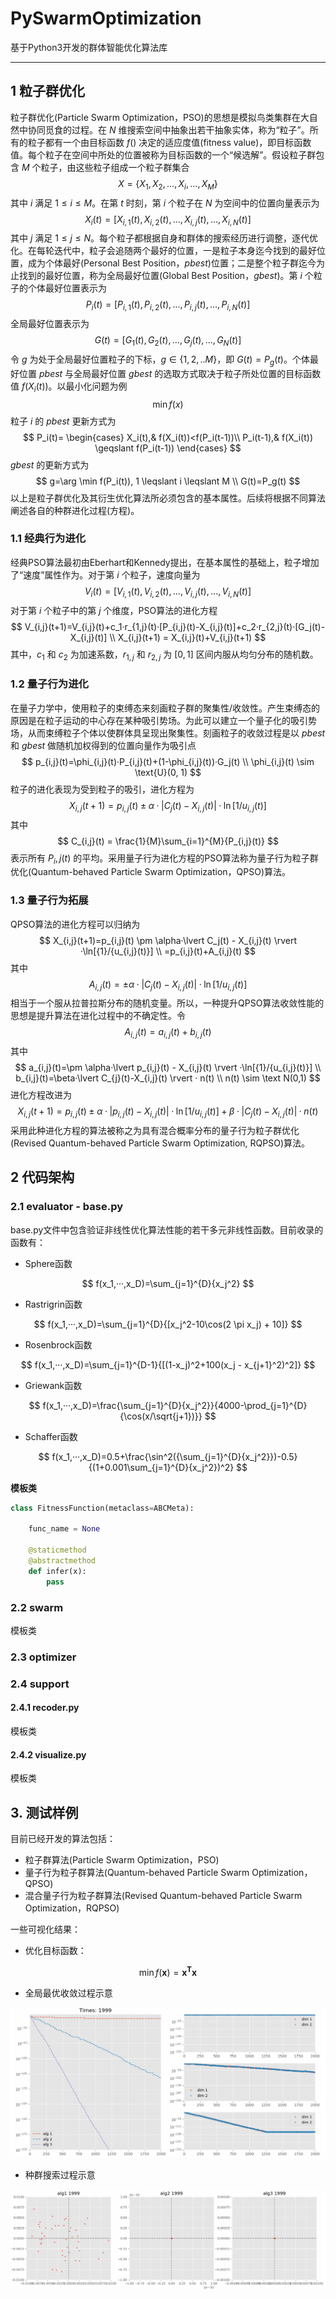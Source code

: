 # PySwarmOptimization

基于Python3开发的群体智能优化算法库

---

## 1 粒子群优化

粒子群优化(Particle Swarm Optimization，PSO)的思想是模拟鸟类集群在大自然中协同觅食的过程。在 $N$ 维搜索空间中抽象出若干抽象实体，称为“粒子”。所有的粒子都有一个由目标函数 $f()$ 决定的适应度值(fitness value)，即目标函数值。每个粒子在空间中所处的位置被称为目标函数的一个“候选解”。假设粒子群包含 $M$ 个粒子，由这些粒子组成一个粒子群集合
$$
X = \{ X_1, X_2, ..., X_i ,... , X_M \}
$$
其中 $i$ 满足 $1 \leqslant i \leqslant M$。在第 $t$ 时刻，第 $i$ 个粒子在 $N$ 为空间中的位置向量表示为
$$
X_i(t) = [X_{i,1}(t),X_{i,2}(t),...,X_{i,j}(t),...,X_{i,N}(t)]
$$
其中 $j$ 满足 $1 \leqslant j \leqslant N$。每个粒子都根据自身和群体的搜索经历进行调整，逐代优化。在每轮迭代中，粒子会追随两个最好的位置，一是粒子本身迄今找到的最好位置，成为个体最好(Personal Best Position，$pbest$)位置；二是整个粒子群迄今为止找到的最好位置，称为全局最好位置(Global Best Position，$gbest$)。第 $i$ 个粒子的个体最好位置表示为
$$
P_i(t) = [P_{i,1}(t),P_{i,2}(t),...,P_{i,j}(t),...,P_{i,N}(t)]
$$
全局最好位置表示为
$$
G(t) = [G_1(t),G_2(t),...,G_j(t),...,G_N(t)]
$$
令 $g$ 为处于全局最好位置粒子的下标，$g \in \{ 1,2,..M \}$，即 $G(t) = P_g(t)$。个体最好位置 $pbest$ 与全局最好位置 $gbest$ 的选取方式取决于粒子所处位置的目标函数值 $f(X_i(t))$。以最小化问题为例
$$
\min f(x)
$$
粒子 $i$ 的 $pbest$ 更新方式为
$$
P_i(t)= \begin{cases}
X_i(t),& f(X_i(t))<f(P_i(t-1))\\
P_i(t-1),& f(X_i(t)) \geqslant f(P_i(t-1))
\end{cases}
$$
$gbest$ 的更新方式为
$$
g=\arg \min f(P_i(t)), 1 \leqslant i \leqslant M  \\
G(t)=P_g(t)
$$
以上是粒子群优化及其衍生优化算法所必须包含的基本属性。后续将根据不同算法阐述各自的种群进化过程(方程)。

### 1.1 经典行为进化

经典PSO算法最初由Eberhart和Kennedy提出，在基本属性的基础上，粒子增加了“速度”属性作为。对于第 $i$ 个粒子，速度向量为
$$
V_i(t) = [V_{i,1}(t),V_{i,2}(t),...,V_{i,j}(t),...,V_{i,N}(t)]
$$
对于第 $i$ 个粒子中的第 $j$ 个维度，PSO算法的进化方程
$$
V_{i,j}(t+1)=V_{i,j}(t)+c_1·r_{1,j}(t)·[P_{i,j}(t)-X_{i,j}(t)]+c_2·r_{2,j}(t)·[G_j(t)-X_{i,j}(t)] \\
X_{i,j}(t+1) = X_{i,j}(t)+V_{i,j}(t+1)
$$
其中，$c_1$ 和 $c_2$ 为加速系数，$r_{1,j}$ 和 $r_{2,j}$ 为 $[0, 1]$ 区间内服从均匀分布的随机数。

### 1.2 量子行为进化

在量子力学中，使用粒子的束缚态来刻画粒子群的聚集性/收敛性。产生束缚态的原因是在粒子运动的中心存在某种吸引势场。为此可以建立一个量子化的吸引势场，从而束缚粒子个体以使群体具呈现出聚集性。刻画粒子的收敛过程是以 $pbest$ 和 $gbest$ 做随机加权得到的位置向量作为吸引点
$$
p_{i,j}(t)=\phi_{i,j}(t)·P_{i,j}(t)+(1-\phi_{i,j}(t))·G_j(t) \\
\phi_{i,j}(t) \sim \text{U}(0, 1)
$$
粒子的进化表现为受到粒子的吸引，进化方程为
$$
X_{i,j}(t+1)=p_{i,j}(t) \pm \alpha·\lvert C_j(t) - X_{i,j}(t) \rvert ·\ln[{1}/{u_{i,j}(t)}]
$$
其中
$$
C_{i,j}(t) = \frac{1}{M}\sum_{i=1}^{M}{P_{i,j}(t)}
$$
表示所有 $P_i,j(t)$ 的平均。采用量子行为进化方程的PSO算法称为量子行为粒子群优化(Quantum-behaved Particle Swarm Optimization，QPSO)算法。

### 1.3  量子行为拓展

QPSO算法的进化方程可以归纳为
$$
X_{i,j}(t+1)=p_{i,j}(t) \pm \alpha·\lvert C_j(t) - X_{i,j}(t) \rvert ·\ln[{1}/{u_{i,j}(t)}] \\
=p_{i,j}(t)+A_{i,j}(t)
$$
其中
$$
A_{i,j}(t)=\pm \alpha·\lvert C_j(t) - X_{i,j}(t) \rvert ·\ln[{1}/{u_{i,j}(t)}]
$$
相当于一个服从拉普拉斯分布的随机变量。所以，一种提升QPSO算法收敛性能的思想是提升算法在进化过程中的不确定性。令
$$
A_{i,j}(t)=a_{i,j}(t)+b_{i,j}(t)
$$
其中
$$
a_{i,j}(t)=\pm \alpha·\lvert p_{i,j}(t) - X_{i,j}(t) \rvert ·\ln[{1}/{u_{i,j}(t)}] \\
b_{i,j}(t)=\beta·\lvert C_{j}(t)-X_{i,j}(t) \rvert · n(t) \\
n(t) \sim \text N(0,1)
$$
进化方程改进为
$$
X_{i,j}(t+1)=p_{i,j}(t) \pm \alpha·\lvert p_{i,j}(t) - X_{i,j}(t) \rvert ·\ln[{1}/{u_{i,j}(t)}]+\beta·\lvert C_{j}(t)-X_{i,j}(t) \rvert · n(t)
$$
采用此种进化方程的算法被称之为具有混合概率分布的量子行为粒子群优化(Revised Quantum-behaved Particle Swarm Optimization, RQPSO)算法。

## 2 代码架构

### 2.1 evaluator - base.py

base.py文件中包含验证非线性优化算法性能的若干多元非线性函数。目前收录的函数有：

- Sphere函数

$$
f(x_1,···,x_D)=\sum_{j=1}^{D}{x_j^2}
$$

- Rastrigrin函数

$$
f(x_1,···,x_D)=\sum_{j=1}^{D}{[x_j^2-10\cos(2 \pi x_j) + 10]}
$$

- Rosenbrock函数

$$
f(x_1,···,x_D)=\sum_{j=1}^{D-1}{[(1-x_j)^2+100(x_j - x_{j+1}^2)^2]}
$$

- Griewank函数

$$
f(x_1,···,x_D)=\frac{\sum_{j=1}^{D}{x_j^2}}{4000-\prod_{j=1}^{D}{\cos(x/\sqrt{j+1})}}
$$

- Schaffer函数

$$
f(x_1,···,x_D)=0.5+\frac{\sin^2({\sum_{j=1}^{D}{x_j^2}})-0.5}{(1+0.001\sum_{j=1}^{D}{x_j^2})^2}
$$

**模板类**

```python
class FitnessFunction(metaclass=ABCMeta):

	func_name = None

	@staticmethod
	@abstractmethod
	def infer(x):
		pass
```



### 2.2 swarm

模板类



### 2.3 optimizer



### 2.4 support

#### 2.4.1 recoder.py

模板类



#### 2.4.2 visualize.py

模板类







## 3. 测试样例













目前已经开发的算法包括：

- 粒子群算法(Particle Swarm Optimization，PSO)
- 量子行为粒子群算法(Quantum-behaved Particle Swarm Optimization，QPSO)
- 混合量子行为粒子群算法(Revised Quantum-behaved Particle Swarm Optimization，RQPSO)

一些可视化结果：

- 优化目标函数：

$$
\min f(\mathbf{x})=\mathbf{x^Tx}
$$

- 全局最优收敛过程示意

![](.\doc\gbest.png)

- 种群搜索过程示意

![](.\doc\pbest.png)

